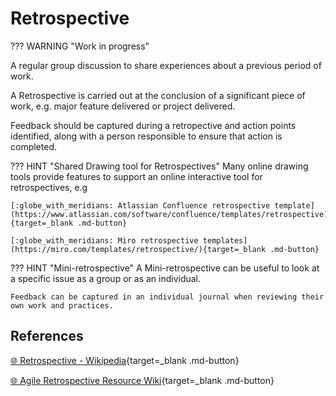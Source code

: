 # Retrospective

??? WARNING "Work in progress"

A regular group discussion to share experiences about a previous period of work.

A Retrospective is carried out at the conclusion of a significant piece of work, e.g. major feature delivered or project delivered.

Feedback should be captured during a retropective and action points identified, along with a person responsible to ensure that action is completed.

??? HINT "Shared Drawing tool for Retrospectives"
    Many online drawing tools provide features to support an online interactive tool for retrospectives, e.g

    [:globe_with_meridians: Atlassian Confluence retrospective template](https://www.atlassian.com/software/confluence/templates/retrospective){target=_blank .md-button}

    [:globe_with_meridians: Miro retrospective templates](https://miro.com/templates/retrospective/){target=_blank .md-button}


??? HINT "Mini-retrospective"
    A Mini-retrospective can be useful to look at a specific issue as a group or as an individual.

    Feedback can be captured in an individual journal when reviewing their own work and practices.


## References

[:globe_with_meridians: Retrospective - Wikipedia](https://en.wikipedia.org/wiki/Retrospective){target=_blank .md-button}

[:globe_with_meridians: Agile Retrospective Resource Wiki](https://retrospectivewiki.org/index.php?title=Agile_Retrospective_Resource_Wiki){target=_blank .md-button}
